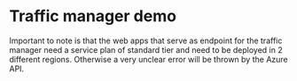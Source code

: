 # Traffic manager demo

Important to note is that the web apps that serve as endpoint for the traffic manager need a service plan of standard tier and need to be deployed in 2 different regions. Otherwise a very unclear error will be thrown by the Azure API.